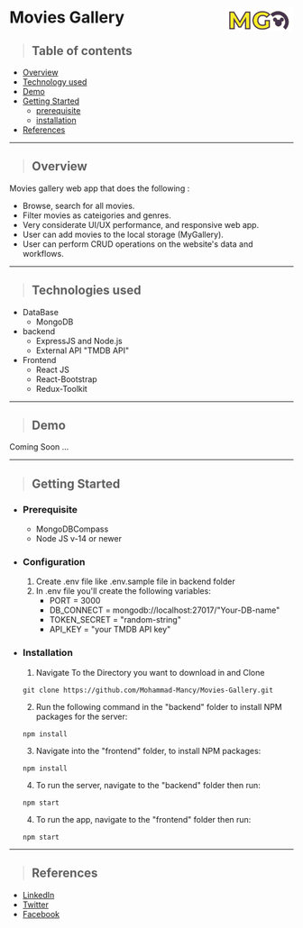 # Movies Gallery <img style="width: 121px;" align="right" src="./frontend/src/assets/MGLogoMD.PNG">
> ## Table of contents
- [Overview](#overview)
- [Technology used](#technologies-used)
- [Demo](#demo)
- [Getting Started](#getting-started)
    - [prerequisite](#prerequisite)
    - [installation](#installation)
- [References](#references)

___

> ## Overview

Movies gallery web app that does the following :

- Browse, search for all movies.
- Filter movies as cateigories and genres.
- Very considerate UI/UX performance, and responsive web app.
- User can add movies to the local storage (MyGallery).
- User can perform CRUD operations on the website's data and workflows.

___


> ## Technologies used

- DataBase
    - MongoDB
- backend
    - ExpressJS and Node.js
    - External API "TMDB API"
- Frontend
    - React JS
    - React-Bootstrap
    - Redux-Toolkit
____

>## Demo

Coming Soon ...

___

>## Getting Started

-  ### Prerequisite 
    - MongoDBCompass
    - Node JS v-14 or newer
-  ### Configuration
    1. Create .env file like .env.sample file in backend folder
    2. In .env file you'll create the following variables:
        - PORT = 3000
        - DB_CONNECT = mongodb://localhost:27017/"Your-DB-name"
        - TOKEN_SECRET = "random-string"
        - API_KEY = "your TMDB API key"
-  ### Installation
    1. Navigate To the Directory you want to download in and Clone
    ```
    git clone https://github.com/Mohammad-Mancy/Movies-Gallery.git
    ```
    2. Run the following command in the "backend"  folder to install NPM packages for the server:
    ```
    npm install
    ```
    3. Navigate into the "frontend" folder, to install NPM packages:
    ```
    npm install
    ```
    4. To run the server, navigate to the "backend" folder then run:
    ```
    npm start
    ```
    4. To run the app, navigate to the "frontend" folder then run:
    ```
    npm start
    ```
___

>## References
- [LinkedIn](https://www.linkedin.com/in/mohammad-mancy-75b591227/)
- [Twitter](https://twitter.com/mancy_mohammad)
- [Facebook](https://www.facebook.com/mohammad.mancy.33)
